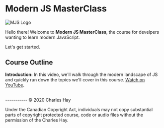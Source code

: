 # Modern JS MasterClass

![MJS Logo](https://raw.githubusercontent.com/charleshay/modern_js_masterclass/main/logo.png)

Hello there! Welcome to **Modern JS MasterClass**, the course for develpers wanting to learn modern JavaScript.

Let's get started.


## Course Outline

**Introduction:** In this video, we'll walk through the modern landscape of JS and quickly run down the topics we'll cover in this course. [Watch on YouTube](http://daringfireball.net/projects/markdown/syntax).

<br/>
-----------
© 2020 Charles Hay

Under the Canadian Copyright Act, individuals may not copy substantial parts of copyright protected course, code or audio files without the permission of the Charles Hay.





